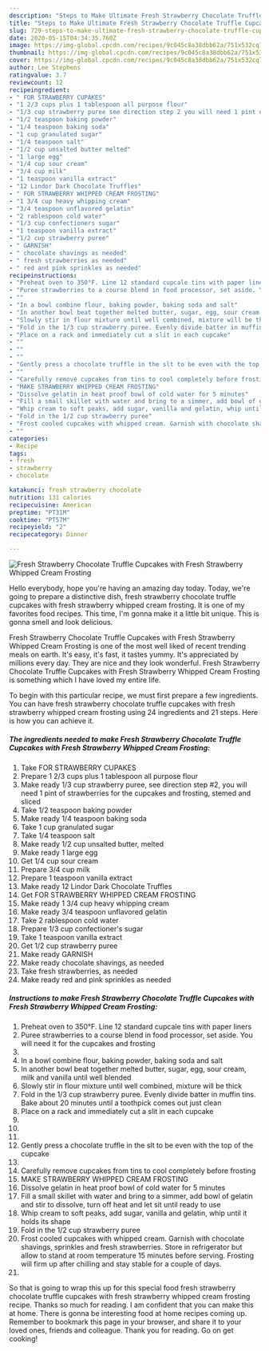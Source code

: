 ```yaml
---
description: "Steps to Make Ultimate Fresh Strawberry Chocolate Truffle Cupcakes with Fresh Strawberry Whipped Cream Frosting"
title: "Steps to Make Ultimate Fresh Strawberry Chocolate Truffle Cupcakes with Fresh Strawberry Whipped Cream Frosting"
slug: 729-steps-to-make-ultimate-fresh-strawberry-chocolate-truffle-cupcakes-with-fresh-strawberry-whipped-cream-frosting
date: 2020-05-15T04:34:35.760Z
image: https://img-global.cpcdn.com/recipes/9c045c8a38dbb62a/751x532cq70/fresh-strawberry-chocolate-truffle-cupcakes-with-fresh-strawberry-whipped-cream-frosting-recipe-main-photo.jpg
thumbnail: https://img-global.cpcdn.com/recipes/9c045c8a38dbb62a/751x532cq70/fresh-strawberry-chocolate-truffle-cupcakes-with-fresh-strawberry-whipped-cream-frosting-recipe-main-photo.jpg
cover: https://img-global.cpcdn.com/recipes/9c045c8a38dbb62a/751x532cq70/fresh-strawberry-chocolate-truffle-cupcakes-with-fresh-strawberry-whipped-cream-frosting-recipe-main-photo.jpg
author: Lee Stephens
ratingvalue: 3.7
reviewcount: 12
recipeingredient:
- " FOR STRAWBERRY CUPAKES"
- "1 2/3 cups plus 1 tablespoon all purpose flour"
- "1/3 cup strawberry puree see direction step 2 you will need 1 pint of strawberries for the cupcakes and frosting stemed and sliced"
- "1/2 teaspoon baking powder"
- "1/4 teaspoon baking soda"
- "1 cup granulated sugar"
- "1/4 teaspoon salt"
- "1/2 cup unsalted butter melted"
- "1 large egg"
- "1/4 cup sour cream"
- "3/4 cup milk"
- "1 teaspoon vanilla extract"
- "12 Lindor Dark Chocolate Truffles"
- " FOR STRAWBERRY WHIPPED CREAM FROSTING"
- "1 3/4 cup heavy whipping cream"
- "3/4 teaspoon unflavored gelatin"
- "2 rablespoon cold water"
- "1/3 cup confectioners sugar"
- "1 teaspoon vanilla extract"
- "1/2 cup strawberry puree"
- " GARNISH"
- " chocolate shavings as needed"
- " fresh strawberries as needed"
- " red and pink sprinkles as needed"
recipeinstructions:
- "Preheat oven to 350°F. Line 12 standard cupcale tins with paper liners"
- "Puree strawberries to a course blend in food processor, set aside. You will need it for the cupcakes and frosting"
- ""
- "In a bowl combine flour, baking powder, baking soda and salt"
- "In another bowl beat together melted butter, sugar, egg, sour cream, milk and vanilla until well blended"
- "Slowly stir in flour mixture until well combined, mixture will be thick"
- "Fold in the 1/3 cup strawberry puree. Evenly divide batter in muffin tins. Bake about 20 minutes until a toothpick comes out just clean"
- "Place on a rack and immediately cut a slit in each cupcake"
- ""
- ""
- ""
- "Gently press a chocolate truffle in the slt to be even with the top of the cupcake"
- ""
- "Carefully remove cupcakes from tins to cool completely before frosting"
- "MAKE STRAWBERRY WHIPPED CREAM FROSTING"
- "Dissolve gelatin in heat proof bowl of cold water for 5 minutes"
- "Fill a small skillet with water and bring to a simmer, add bowl of gelatin and stir to dissolve, turn off heat and let sit until ready to use"
- "Whip cream to soft peaks, add sugar, vanilla and gelatin, whip until it holds its shape"
- "Fold in the 1/2 cup strawberry puree"
- "Frost cooled cupcakes with whipped cream. Garnish with chocolate shavings, sprinkles  and  fresh strawberries. Store in refrigerator but allow to stand at room temperature 15 minutes before serving. Frosting will firm up after chilling and stay stable for a couple of days."
- ""
categories:
- Recipe
tags:
- fresh
- strawberry
- chocolate

katakunci: fresh strawberry chocolate 
nutrition: 131 calories
recipecuisine: American
preptime: "PT31M"
cooktime: "PT57M"
recipeyield: "2"
recipecategory: Dinner

---
```



![Fresh Strawberry Chocolate Truffle Cupcakes with Fresh Strawberry Whipped Cream Frosting](https://img-global.cpcdn.com/recipes/9c045c8a38dbb62a/751x532cq70/fresh-strawberry-chocolate-truffle-cupcakes-with-fresh-strawberry-whipped-cream-frosting-recipe-main-photo.jpg)

Hello everybody, hope you're having an amazing day today. Today, we're going to prepare a distinctive dish, fresh strawberry chocolate truffle cupcakes with fresh strawberry whipped cream frosting. It is one of my favorites food recipes. This time, I'm gonna make it a little bit unique. This is gonna smell and look delicious.

Fresh Strawberry Chocolate Truffle Cupcakes with Fresh Strawberry Whipped Cream Frosting is one of the most well liked of recent trending meals on earth. It's easy, it's fast, it tastes yummy. It's appreciated by millions every day. They are nice and they look wonderful. Fresh Strawberry Chocolate Truffle Cupcakes with Fresh Strawberry Whipped Cream Frosting is something which I have loved my entire life.




To begin with this particular recipe, we must first prepare a few ingredients. You can have fresh strawberry chocolate truffle cupcakes with fresh strawberry whipped cream frosting using 24 ingredients and 21 steps. Here is how you can achieve it.

<!--inarticleads1-->

##### The ingredients needed to make Fresh Strawberry Chocolate Truffle Cupcakes with Fresh Strawberry Whipped Cream Frosting:

1. Take  FOR STRAWBERRY CUPAKES
1. Prepare 1 2/3 cups plus 1 tablespoon all purpose flour
1. Make ready 1/3 cup strawberry puree, see direction step #2, you will need 1 pint of strawberries for the cupcakes and frosting, stemed and sliced
1. Take 1/2 teaspoon baking powder
1. Make ready 1/4 teaspoon baking soda
1. Take 1 cup granulated sugar
1. Take 1/4 teaspoon salt
1. Make ready 1/2 cup unsalted butter, melted
1. Make ready 1 large egg
1. Get 1/4 cup sour cream
1. Prepare 3/4 cup milk
1. Prepare 1 teaspoon vanilla extract
1. Make ready 12 Lindor Dark Chocolate Truffles
1. Get  FOR STRAWBERRY WHIPPED CREAM FROSTING
1. Make ready 1 3/4 cup heavy whipping cream
1. Make ready 3/4 teaspoon unflavored gelatin
1. Take 2 rablespoon cold water
1. Prepare 1/3 cup confectioner&#39;s sugar
1. Take 1 teaspoon vanilla extract
1. Get 1/2 cup strawberry puree
1. Make ready  GARNISH
1. Make ready  chocolate shavings, as needed
1. Take  fresh strawberries, as needed
1. Make ready  red and pink sprinkles as needed




<!--inarticleads2-->

##### Instructions to make Fresh Strawberry Chocolate Truffle Cupcakes with Fresh Strawberry Whipped Cream Frosting:

1. Preheat oven to 350°F. Line 12 standard cupcale tins with paper liners
1. Puree strawberries to a course blend in food processor, set aside. You will need it for the cupcakes and frosting
1. 
1. In a bowl combine flour, baking powder, baking soda and salt
1. In another bowl beat together melted butter, sugar, egg, sour cream, milk and vanilla until well blended
1. Slowly stir in flour mixture until well combined, mixture will be thick
1. Fold in the 1/3 cup strawberry puree. Evenly divide batter in muffin tins. Bake about 20 minutes until a toothpick comes out just clean
1. Place on a rack and immediately cut a slit in each cupcake
1. 
1. 
1. 
1. Gently press a chocolate truffle in the slt to be even with the top of the cupcake
1. 
1. Carefully remove cupcakes from tins to cool completely before frosting
1. MAKE STRAWBERRY WHIPPED CREAM FROSTING
1. Dissolve gelatin in heat proof bowl of cold water for 5 minutes
1. Fill a small skillet with water and bring to a simmer, add bowl of gelatin and stir to dissolve, turn off heat and let sit until ready to use
1. Whip cream to soft peaks, add sugar, vanilla and gelatin, whip until it holds its shape
1. Fold in the 1/2 cup strawberry puree
1. Frost cooled cupcakes with whipped cream. Garnish with chocolate shavings, sprinkles  and  fresh strawberries. Store in refrigerator but allow to stand at room temperature 15 minutes before serving. Frosting will firm up after chilling and stay stable for a couple of days.
1. 




So that is going to wrap this up for this special food fresh strawberry chocolate truffle cupcakes with fresh strawberry whipped cream frosting recipe. Thanks so much for reading. I am confident that you can make this at home. There is gonna be interesting food at home recipes coming up. Remember to bookmark this page in your browser, and share it to your loved ones, friends and colleague. Thank you for reading. Go on get cooking!
